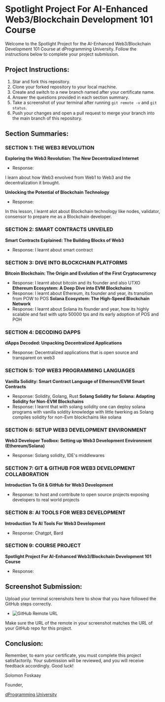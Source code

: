 # Spotlight Project For AI-Enhanced Web3/Blockchain Development 101 Course

Welcome to the Spotlight Project for the AI-Enhanced Web3/Blockchain Development 101 Course at dProgramming University. Follow the instructions below to complete your project submission.

## Project Instructions:

1. Star and fork this repository.
2. Clone your forked repository to your local machine.
3. Create and switch to a new branch named after your certificate name.
4. Answer the questions provided in each section summary.
5. Take a screenshot of your terminal after running `git remote -v` and `git status`.
6. Push your changes and open a pull request to merge your branch into the main branch of this repository.

## Section Summaries:

### SECTION 1: THE WEB3 REVOLUTION
**Exploring the Web3 Revolution: The New Decentralized Internet**
- Response: 

I learn about how Web3 envolved from Web1 to Web3 and the decentralization it brought.

**Unlocking the Potential of Blockchain Technology**
- Response: 

In this lesson, I learnt alot about Blockchain technology like nodes, validator, consensor to prepare me as a Blockchain developer.

### SECTION 2: SMART CONTRACTS UNVEILED
**Smart Contracts Explained: The Building Blocks of Web3**
- Response: 
I learnt about smart contract

### SECTION 3: DIVE INTO BLOCKCHAIN PLATFORMS
**Bitcoin Blockchain: The Origin and Evolution of the First Cryptocurrency**
- Response: 
I learnt about bitcoin and its founder and also UTXO
**Ethereum Ecosystem: A Deep Dive into EVM Blockchains**
- Response: 
I learnt about Ethereum, its founder and year, its transition from POW to POS
**Solana Ecosystem: The High-Speed Blockchain Network**
- Response: 
I learnt about Solana its founder and year, how its highly scalable and fast with upto 50000 tps and its early adoption of POS and POH
### SECTION 4: DECODING DAPPS
**dApps Decoded: Unpacking Decentralized Applications**
- Response: 
Decentralized applications that is open source and transparent on web3
### SECTION 5: TOP WEB3 PROGRAMMING LANGUAGES
**Vanilla Solidity: Smart Contract Language of Ethereum/EVM Smart Contracts**
- Response: 
Solidity, Golang, Rust 
**Solang Solidity for Solana: Adapting Solidity for Non-EVM Blockchains**
- Response: 
I learnt that with solang solidity one can deploy solana programs with vanilla soldity knowledge with little twerking as Solang compiles solidity for non-Evm blockchains like solana 
### SECTION 6: SETUP WEB3 DEVELOPMENT ENVIRONMENT
**Web3 Developer Toolbox: Setting up Web3 Development Environment (Ethereum/Solana)**
- Response: 
Solang solidity, IDE's middlewares 
### SECTION 7: GIT & GITHUB FOR WEB3 DEVELOPMENT COLLABORATION
**Introduction To Git & GitHub for Web3 Development**
- Response: 
to host and contribute to open source projects exposing developers to real world projects 
### SECTION 8: AI TOOLS FOR WEB3 DEVELOPMENT
**Introduction To AI Tools For Web3 Development**
- Response: 
Chatgpt, Bard 
### SECTION 9: COURSE PROJECT
**Spotlight Project For AI-Enhanced Web3/Blockchain Development 101 Course**
- Response: 

## Screenshot Submission:

Upload your terminal screenshots here to show that you have followed the GitHub steps correctly.

- ![GitHub Remote URL](https://github.com/Echendu1/spotlight-project-ai-enhanced-web3-blockchain-development-101-course/commit/43c699928a47f83845d7da56d6e46a935b806f84#diff-b5740fe419fe4f1837cbcbcbb133b2b97563fe3d22aceafb6476cd9923bcc582)

Make sure the URL of the remote in your screenshot matches the URL of your GitHub repo for this project.

## Conclusion:

Remember, to earn your certificate, you must complete this project satisfactorily. Your submission will be reviewed, and you will receive feedback accordingly. Good luck!

Solomon Foskaay

Founder,

[dProgramming University](https://dProgrammingUniversity.com)

